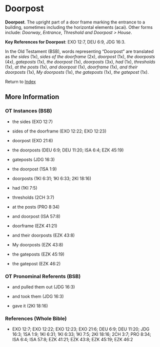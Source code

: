 # Doorpost
**Doorpost**. 
The upright part of a door frame marking the entrance to a building, sometimes including the horizontal elements (acai). 
Other forms include: 
*Doorway*, *Entrance*, *Threshold and Doorpost > House*. 


**Key References for Doorpost**: 
EXO 12:7, DEU 6:9, JDG 16:3. 


In the Old Testament (BSB), words representing “Doorpost” are translated as 
*the sides* (1x), *sides of the doorframe* (2x), *doorpost* (1x), *the doorposts* (4x), *gateposts* (1x), *the doorpost* (1x), *doorposts* (3x), *had* (1x), *thresholds* (1x), *at the posts* (1x), *and doorpost* (1x), *doorframe* (1x), *and their doorposts* (1x), *My doorposts* (1x), *the gateposts* (1x), *the gatepost* (1x). 




Return to [Index](00-Index.md)

## More Information

### OT Instances (BSB)

* the sides (EXO 12:7)

* sides of the doorframe (EXO 12:22; EXO 12:23)

* doorpost (EXO 21:6)

* the doorposts (DEU 6:9; DEU 11:20; ISA 6:4; EZK 45:19)

* gateposts (JDG 16:3)

* the doorpost (1SA 1:9)

* doorposts (1KI 6:31; 1KI 6:33; 2KI 18:16)

* had (1KI 7:5)

* thresholds (2CH 3:7)

* at the posts (PRO 8:34)

* and doorpost (ISA 57:8)

* doorframe (EZK 41:21)

* and their doorposts (EZK 43:8)

* My doorposts (EZK 43:8)

* the gateposts (EZK 45:19)

* the gatepost (EZK 46:2)



### OT Pronominal Referents (BSB)

* and pulled them out (JDG 16:3)

* and took them (JDG 16:3)

* gave it (2KI 18:16)



### References (Whole Bible)

* EXO 12:7; EXO 12:22; EXO 12:23; EXO 21:6; DEU 6:9; DEU 11:20; JDG 16:3; 1SA 1:9; 1KI 6:31; 1KI 6:33; 1KI 7:5; 2KI 18:16; 2CH 3:7; PRO 8:34; ISA 6:4; ISA 57:8; EZK 41:21; EZK 43:8; EZK 45:19; EZK 46:2




